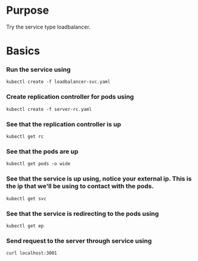 # Purpose
Try the service type loadbalancer.

# Basics

### Run the service using
`kubectl create -f loadbalancer-svc.yaml`

### Create replication controller for pods using
`kubectl create -f server-rc.yaml`

### See that the replication controller is up
`kubectl get rc`

### See that the pods are up
`kubectl get pods -o wide`

### See that the service is up using, notice your external ip. This is the ip that we'll be using to contact with the pods.
`kubectl get svc`

### See that the service is redirecting to the pods using
`kubectl get ep`

### Send request to the server through service using
`curl localhost:3001`
